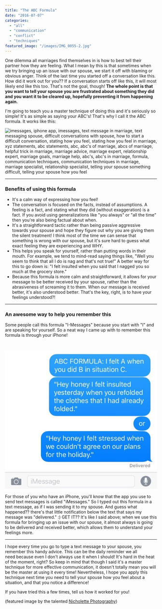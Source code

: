 ```yaml
---
title: "The ABC Formula"
date: "2016-07-07"
categories: 
  - "all"
  - "communication"
  - "conflict"
  - "techniques"
featured_image: "/images/IMG_0055-2.jpg"
---
```


One dilemma all marriages find themselves in is how to best tell their partner how they are feeling. What I mean by this is that sometimes when we try bringing up an issue with our spouse, we start it off with blaming or obvious anger. Think of the last time you started off a conversation like this. How did it work out for you?? If a conversation starts off like this, it will most likely end like this too. That's not the goal, though! **The whole point is that you want to tell your spouse you are frustrated about something they did and you want it to be cleared up, hopefully preventing it from happening again.**

I'm going to teach you a master technique of doing this and it's seriously so simple! It's as simple as saying your ABC's! That's why I call it the ABC formula. It works like this:

![imessages, iphone app, imessages, text message in marriage, text messaging spouse, difficult conversations with spouse, how to start a difficult conversation, stating how you feel, stating how you feel in marriage, xyz statements, abc statements, abc, abc's of marriage, abcs of marriage, helpful trick in marriage, marriage advice, marriage expert, relationship expert, marriage goals, marriage help, abc's, abc's in marriage, formula, communication techniques, communication techniques in marriage, marriage specialist, relationship specialist, telling your spouse something difficult, telling your spouse how you feel](/images/abc-formula.png)

* * *

### Benefits of using this formula

- It's a calm way of expressing how you feel!
- The conversation is focused on the facts, instead of assumptions. A feeling is a fact, and stating what they did (without exaggeration) is a fact. If you avoid using generalizations like "you always" or "all the time" then you're also being factual about when.
- It's a straightforward tactic rather than being passive aggressive towards your spouse and hope they figure out why you are giving them the silent treatment! I think most of the time we can sense that something is wrong with our spouse, but it's sure hard to guess what exact feeling they are experiencing and WHY.
- This helps you speak for yourself, rather than putting words in their mouth. For example, we tend to mind-read saying things like, "Well you seem to think that all I do is nag and that's not true!" A better way for this to go down is: "I felt insulted when you said that I nagged you so much at the grocery store."
- Because this formula is more calm and straightforward, it allows for your message to be better received by your spouse, rather than the abrasiveness of screaming it to them. When our message is received better, it's also understood better. That's the key, right, is to have your feelings understood?!

* * *

### An awesome way to help you remember this

Some people call this formula "I-Messages" because you start with "I" and are speaking for yourself. So a neat way I came up with to remember this formula is through your iPhone!

 

![imessages, iphone app, imessages, text message in marriage, text messaging spouse, difficult conversations with spouse, how to start a difficult conversation, stating how you feel, stating how you feel in marriage, xyz statements, abc statements, abc, abc's of marriage, abcs of marriage, helpful trick in marriage, marriage advice, marriage expert, relationship expert, marriage goals, marriage help](/images/IMG_0264.jpg)

For those of you who have an iPhone, you'll know that the app you use to send text messages is called "iMessages." So I typed out this formula in a text message, as if I was sending it to my spouse. And guess what happened?? there's that little notification below the text that says my message was "delivered." :) GET IT?? It's like I said above; when we use this formula for bringing up an issue with our spouse, it almost always is going to be delivered and received better, which allows them to understand your feelings more.

* * *

I hope every time you go to type a text message to your spouse, you remember this handy advice. This can be the daily reminder we all need because even I don't always use it when I should! It's hard in the heat of the moment, right? So keep in mind that though I said it's a master technique for more effective communication, it doesn't totally mean you will be the master at using it every time! Nevertheless, I hope you apply this technique next time you need to tell your spouse how you feel about a situation, and that you notice a difference!

If you have tried this a few times, tell us how it worked for you!

(featured image by the talented [Nicholette Photography](http://nicholettephotography.com/))
